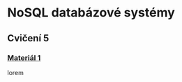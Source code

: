 # NoSQL databázové systémy

## Cvičení 5

### [Materiál 1]([https://realpython.com/python-redis/](https://www.tutorialspoint.com/redis/index.htm))

lorem
